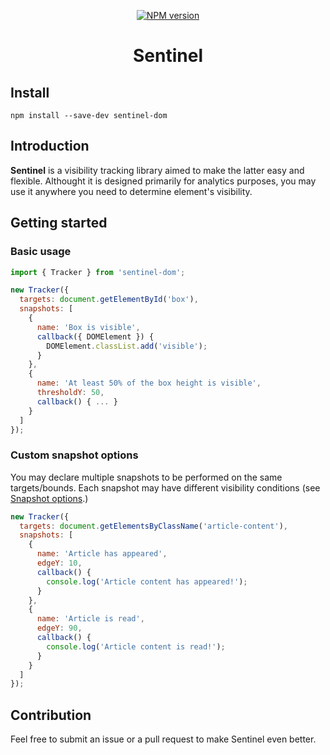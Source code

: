 <p align="center">
  <a href="https://github.com/kettanaito/sentinel-dom">
    <img src="https://img.shields.io/npm/v/sentinel-dom.svg" alt="NPM version" />
  </a>
</p>

<h1 align="center">Sentinel</h1>

## Install
```
npm install --save-dev sentinel-dom
```

## Introduction
**Sentinel** is a visibility tracking library aimed to make the latter easy and flexible. Althought it is designed primarily for analytics purposes, you may use it anywhere you need to determine element's visibility.

## Getting started
### Basic usage
```js
import { Tracker } from 'sentinel-dom';

new Tracker({
  targets: document.getElementById('box'),
  snapshots: [
    {
      name: 'Box is visible',
      callback({ DOMElement }) {
        DOMElement.classList.add('visible');
      }
    },
    {
      name: 'At least 50% of the box height is visible',
      thresholdY: 50,
      callback() { ... }
    }
  ]
});
```

### Custom snapshot options
You may declare multiple snapshots to be performed on the same targets/bounds. Each snapshot may have different visibility conditions (see [Snapshot options](./docs/02-options.md#snapshot-options).)
```js
new Tracker({
  targets: document.getElementsByClassName('article-content'),
  snapshots: [
    {
      name: 'Article has appeared',
      edgeY: 10,
      callback() {
        console.log('Article content has appeared!');
      }
    },
    {
      name: 'Article is read',
      edgeY: 90,
      callback() {
        console.log('Article content is read!');
      }
    }
  ]
});
```

## Contribution
Feel free to submit an issue or a pull request to make Sentinel even better.
